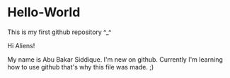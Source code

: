# Hello-World
This is my first github repository  ^_^

Hi Aliens!

My name is Abu Bakar Siddique. I'm new on github. Currently I'm learning how to use github that's why this file was made. ;)
